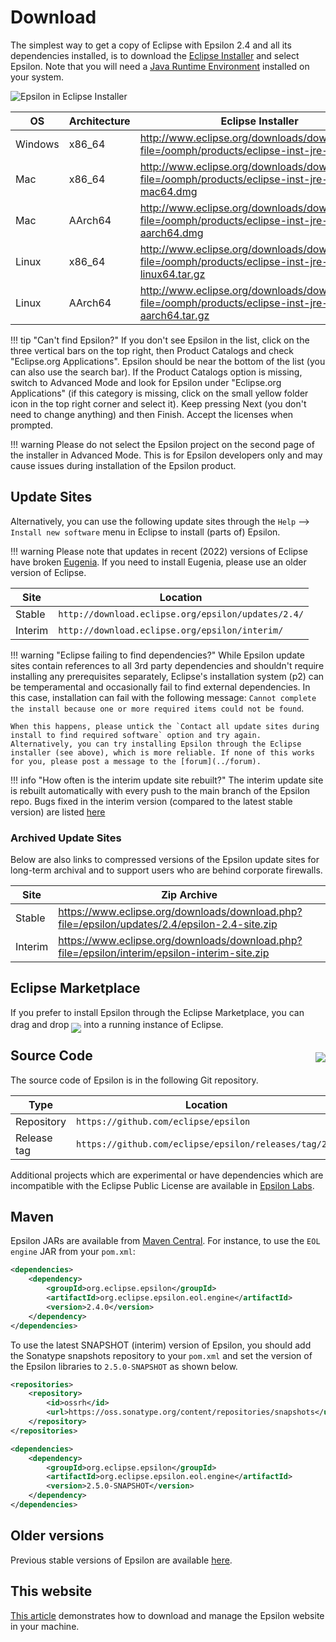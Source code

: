 # Download

The simplest way to get a copy of Eclipse with Epsilon 2.4 and all its dependencies installed, is to download the [Eclipse Installer](https://wiki.eclipse.org/Eclipse_Installer) and select Epsilon. Note that you will need a [Java Runtime Environment](https://adoptopenjdk.net/) installed on your system.

![Epsilon in Eclipse Installer](../assets/images/eclipse-installer.png)

| OS | Architecture | Eclipse Installer |
| - | - | - |
| Windows | x86_64 | <http://www.eclipse.org/downloads/download.php?file=/oomph/products/eclipse-inst-jre-win64.exe> |
| Mac | x86_64 | <http://www.eclipse.org/downloads/download.php?file=/oomph/products/eclipse-inst-jre-mac64.dmg> |
| Mac | AArch64 | <http://www.eclipse.org/downloads/download.php?file=/oomph/products/eclipse-inst-jre-mac-aarch64.dmg> |
| Linux | x86_64 | <http://www.eclipse.org/downloads/download.php?file=/oomph/products/eclipse-inst-jre-linux64.tar.gz> |
| Linux | AArch64 | <http://www.eclipse.org/downloads/download.php?file=/oomph/products/eclipse-inst-jre-linux-aarch64.tar.gz> |


!!! tip "Can't find Epsilon?"
	 If you don't see Epsilon in the list, click on the three vertical bars on the top right, then Product Catalogs and check "Eclipse.org Applications". Epsilon should be near the bottom of the list (you can also use the search bar). If the Product Catalogs option is missing, switch to Advanced Mode and look for Epsilon under "Eclipse.org Applications" (if this category is missing, click on the small yellow folder icon in the top right corner and select it). Keep pressing Next (you don't need to change anything) and then Finish. Accept the licenses when prompted.

!!! warning
	Please do not select the Epsilon project on the second page of the installer in Advanced Mode. This is for Epsilon developers only and may cause issues during installation of the Epsilon product.

## Update Sites

Alternatively, you can use the following update sites through the `Help` --> `Install new software` menu in Eclipse to install (parts of) Epsilon.

!!! warning
	Please note that updates in recent (2022) versions of Eclipse have broken [Eugenia](../doc/eugenia). If you need to install Eugenia, please use an older version of Eclipse.

| Site | Location |
| - | - |
| Stable | `http://download.eclipse.org/epsilon/updates/2.4/`|
| Interim | `http://download.eclipse.org/epsilon/interim/`|

!!! warning "Eclipse failing to find dependencies?"
    While Epsilon update sites contain references to all 3rd party dependencies and shouldn't require installing any prerequisites separately, Eclipse's installation system (p2) can be temperamental and occasionally fail to find external dependencies. In this case, installation can fail with the following message: `Cannot complete the install because one or more required items could not be found`.

    When this happens, please untick the `Contact all update sites during install to find required software` option and try again. Alternatively, you can try installing Epsilon through the Eclipse installer (see above), which is more reliable. If none of this works for you, please post a message to the [forum](../forum).

!!! info "How often is the interim update site rebuilt?"
    The interim update site is rebuilt automatically with every push to the main branch of the Epsilon repo. Bugs fixed in the interim version (compared to the latest stable version) are listed [here](https://bugs.eclipse.org/bugs/buglist.cgi?bug_status=RESOLVED&list_id=17694438&product=epsilon&query_format=advanced)

### Archived Update Sites

Below are also links to compressed versions of the Epsilon update sites for long-term archival and to support users who are behind corporate firewalls.

| Site | Zip Archive |
| - | - |
| Stable | <https://www.eclipse.org/downloads/download.php?file=/epsilon/updates/2.4/epsilon-2.4-site.zip> |
| Interim | <https://www.eclipse.org/downloads/download.php?file=/epsilon/interim/epsilon-interim-site.zip> |

## Eclipse Marketplace

If you prefer to install Epsilon through the Eclipse Marketplace, you can drag and drop <a style="position:relative;top:8px" href="https://marketplace.eclipse.org/marketplace-client-intro?mpc_install=400" title="install"><img src="https://marketplace.eclipse.org/sites/all/modules/custom/marketplace/images/installbutton.png"/></a> into a running instance of Eclipse.

## Source Code <a href="https://ci.eclipse.org/epsilon/job/interim-kubernetes/job/main/lastBuild/"><img src="https://ci.eclipse.org/epsilon/job/interim-kubernetes/job/main/badge/icon" style="float:right;position:relative;top:7px"></a>

The source code of Epsilon is in the following Git repository.

| Type | Location |
| - | - |
| Repository | `https://github.com/eclipse/epsilon`|
| Release tag | `https://github.com/eclipse/epsilon/releases/tag/2.4`|

Additional projects which are experimental or have dependencies which are incompatible with the Eclipse Public License are available in [Epsilon Labs](https://github.com/epsilonlabs).

## Maven

Epsilon JARs are available from [Maven Central](https://mvnrepository.com/artifact/org.eclipse.epsilon). For
instance, to use the `EOL engine` JAR from your `pom.xml`:

```xml
<dependencies>
	<dependency>
	    <groupId>org.eclipse.epsilon</groupId>
	    <artifactId>org.eclipse.epsilon.eol.engine</artifactId>
	    <version>2.4.0</version>
	</dependency>
</dependencies>
```

To use the latest SNAPSHOT (interim) version of Epsilon, you should add the Sonatype snapshots repository to your `pom.xml` and set the version of the Epsilon libraries to `2.5.0-SNAPSHOT` as shown below.

```xml
<repositories>
	<repository>
		<id>ossrh</id>
		<url>https://oss.sonatype.org/content/repositories/snapshots</url>
	</repository>
</repositories>

<dependencies>
  	<dependency>
  		<groupId>org.eclipse.epsilon</groupId>
  		<artifactId>org.eclipse.epsilon.eol.engine</artifactId>
	    <version>2.5.0-SNAPSHOT</version>
  	</dependency>
</dependencies>
```

## Older versions

Previous stable versions of Epsilon are available [here](all-versions).

## This website

[This article](../doc/articles/manage-the-epsilon-website-locally) demonstrates how to download and manage the Epsilon website in your machine.
